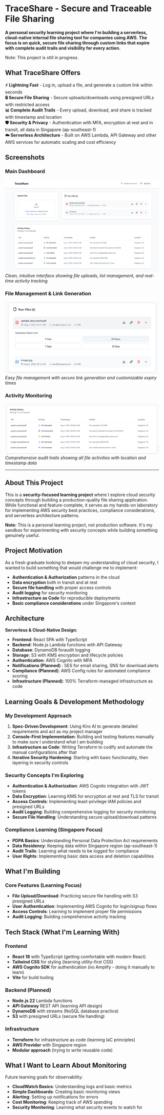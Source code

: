 # TraceShare - Secure and Traceable File Sharing 

**A personal security learning project where I'm building a serverless, cloud-native internal file sharing tool for companies using AWS. The focus is on quick, secure file sharing through custom links that expire with complete audit trails and visibility for every action.**

Note: This project is still in progress.

## What TraceShare Offers

**⚡ Lightning Fast** - Log in, upload a file, and generate a custom link within seconds  
**🔒 Secure File Sharing** - Secure uploads/downloads using presigned URLs with restricted access  
**📊 Complete Audit Trails** - Every upload, download, and share is tracked with timestamp and location  
**🛡️ Security & Privacy** - Authentication with MFA, encryption at rest and in transit, all data in Singapore (ap-southeast-1)  
**☁️ Serverless Architecture** - Built on AWS Lambda, API Gateway and other AWS services for automatic scaling and cost efficiency  

## Screenshots

### Main Dashboard
![TraceShare Homepage](docs/screenshots/homepage-dashboard.png)
*Clean, intuitive interface showing file uploads, list management, and real-time activity tracking*

### File Management & Link Generation
![File Management](docs/screenshots/file-management.png)
*Easy file management with secure link generation and customizable expiry times*

### Activity Monitoring
![Activity Tracking](docs/screenshots/activity-table.png)
*Comprehensive audit trails showing all file activities with location and timestamp data*

---

## About This Project

This is a **security-focused learning project** where I explore cloud security concepts through building a production-quality file sharing application. While functional and feature-complete, it serves as my hands-on laboratory for implementing AWS security best practices, compliance considerations, and serverless architecture patterns.

**Note:** This is a personal learning project, not production software. It's my sandbox for experimenting with security concepts while building something genuinely useful.

## Project Motivation

As a fresh graduate looking to deepen my understanding of cloud security, I wanted to build something that would challenge me to implement:
- **Authentication & Authorization** patterns in the cloud
- **Data encryption** both in transit and at rest
- **Secure file handling** with proper access controls
- **Audit logging** for security monitoring
- **Infrastructure as Code** for reproducible deployments
- **Basic compliance considerations** under Singapore's context

## Architecture

**Serverless & Cloud-Native Design:**
- **Frontend**: React SPA with TypeScript
- **Backend**: Node.js Lambda functions with API Gateway
- **Database**: DynamoDB foraudit logging
- **Storage**: S3 with KMS encryption and lifecycle policies
- **Authentication**: AWS Cognito with MFA
- **Notifications (Planned)** : SES for email sharing, SNS for download alerts
- **Compliance (Planned)**: AWS Config rules for automated compliance scoring
- **Infrastructure (Planned)**: 100% Terraform-managed infrastructure as code

## Learning Goals & Development Methodology

### My Development Approach
1. **Spec-Driven Development**: Using Kiro AI to generate detailed requirements and act as my project manager
2. **Console-First Implementation**: Building and testing features manually to make sure I understand what I am building
3. **Infrastructure as Code**: Writing Terraform to codify and automate the manual configurations after that
4. **Iterative Security Hardening**: Starting with basic functionality, then layering in security controls

### Security Concepts I'm Exploring
- **Authentication & Authorization**: AWS Cognito integration with JWT tokens
- **Data Encryption**: Learning KMS for encryption at rest and TLS for transit
- **Access Controls**: Implementing least-privilege IAM policies and presigned URLs
- **Audit Logging**: Building comprehensive logging for security monitoring
- **Secure File Handling**: Understanding secure upload/download patterns

### Compliance Learning (Singapore Focus)
- **PDPA Basics**: Understanding Personal Data Protection Act requirements
- **Data Residency**: Keeping data within Singapore region (ap-southeast-1)
- **Audit Trails**: Learning what needs to be logged for compliance
- **User Rights**: Implementing basic data access and deletion capabilities

## What I'm Building

### Core Features (Learning Focus)
- **File Upload/Download**: Practicing secure file handling with S3 presigned URLs
- **User Authentication**: Implementing AWS Cognito for login/signup flows
- **Access Controls**: Learning to implement proper file permissions
- **Audit Logging**: Building comprehensive activity tracking

## Tech Stack (What I'm Learning With)

### Frontend
- **React 18** with TypeScript (getting comfortable with modern React)
- **Tailwind CSS** for styling (learning utility-first CSS)
- **AWS Cognito SDK** for authentication (no Amplify - doing it manually to learn)
- **Vite** for build tooling

### Backend (Planned)
- **Node.js 22** Lambda functions 
- **API Gateway** REST API (learning API design)
- **DynamoDB** with streams (NoSQL database practice)
- **S3** with presigned URLs (secure file handling)

### Infrastructure
- **Terraform** for infrastructure as code (learning IaC principles)
- **AWS Provider** with Singapore region
- **Modular approach** (trying to write reusable code)

## What I Want to Learn About Monitoring

Future learning goals for observability:
- **CloudWatch Basics**: Understanding logs and basic metrics
- **Simple Dashboards**: Creating basic monitoring views
- **Alerting**: Setting up notifications for errors
- **Cost Monitoring**: Keeping track of AWS spending
- **Security Monitoring**: Learning what security events to watch for
